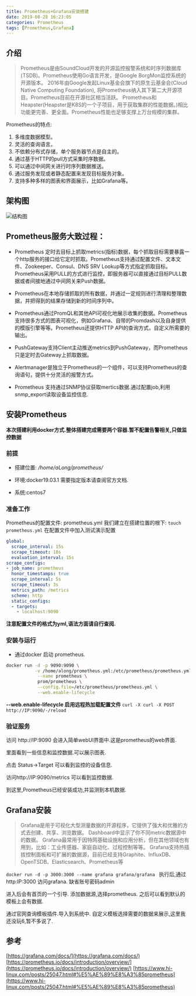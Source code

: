 ```yaml
---
title: Prometheus+Grafana安装搭建
date: 2019-08-28 16:23:05
categories: Prometheus
tags: [Prometheus,Grafana]
---
```


## 介绍
>   Prometheus是由SoundCloud开发的开源监控报警系统和时序列数据库(TSDB)。Prometheus使用Go语言开发，是Google BorgMon监控系统的开源版本。
>   2016年由Google发起Linux基金会旗下的原生云基金会(Cloud Native Computing Foundation), 将Prometheus纳入其下第二大开源项目。Prometheus目前在开源社区相当活跃。
>   Prometheus和Heapster(Heapster是K8S的一个子项目，用于获取集群的性能数据。)相比功能更完善、更全面。Prometheus性能也足够支撑上万台规模的集群。

>   
Prometheus的特点:
1. 多维度数据模型。
2. 灵活的查询语言。
3. 不依赖分布式存储，单个服务器节点是自主的。
4. 通过基于HTTP的pull方式采集时序数据。
5. 可以通过中间网关进行时序列数据推送。
6. 通过服务发现或者静态配置来发现目标服务对象。
7. 支持多种多样的图表和界面展示，比如Grafana等。

## 架构图
![结构图](https://t1.picb.cc/uploads/2019/08/29/gjevPW.png)

## Prometheus服务大致过程：

* Prometheus 定时去目标上抓取metrics(指标)数据，每个抓取目标需要暴露一个http服务的接口给它定时抓取。Prometheus支持通过配置文件、文本文件、Zookeeper、Consul、DNS SRV Lookup等方式指定抓取目标。Prometheus采用PULL的方式进行监控，即服务器可以直接通过目标PULL数据或者间接地通过中间网关来Push数据。

* Prometheus在本地存储抓取的所有数据，并通过一定规则进行清理和整理数据，并把得到的结果存储到新的时间序列中。

* Prometheus通过PromQL和其他API可视化地展示收集的数据。Prometheus支持很多方式的图表可视化，例如Grafana、自带的Promdash以及自身提供的模版引擎等等。Prometheus还提供HTTP API的查询方式，自定义所需要的输出。

* PushGateway支持Client主动推送metrics到PushGateway，而Prometheus只是定时去Gateway上抓取数据。

* Alertmanager是独立于Prometheus的一个组件，可以支持Prometheus的查询语句，提供十分灵活的报警方式。

* Prometheus 支持通过SNMP协议获取mertics数据.通过配置job,利用snmp_export读取设备监控信息.

## 安装Prometheus

**本次搭建利用docker方式.整体搭建完成需要两个容器.暂不配置告警相关,只做监控数据**

### 前提
* 搭建位置: */home/aLong/prometheus/*

* 环境:docker19.03.1 需要指定版本请查阅官方文档.

* 系统:centos7 

### 准备工作

Prometheus的配置文件: prometheus.yml
我们建立在搭建位置的根下: `touch prometheus.yml` 
在配置文件中加入测试演示配置
```yml
global:
  scrape_interval: 15s
  scrape_timeout: 10s
  evaluation_interval: 15s
scrape_configs:
- job_name: prometheus
  honor_timestamps: true
  scrape_interval: 5s
  scrape_timeout: 3s
  metrics_path: /metrics
  scheme: http
  static_configs:
  - targets:
    - localhost:9090
```
**注意配置文件的格式为yml,语法方面请自行查阅.**

### 安装与运行

* 通过docker 启动 prometheus.
```bash
docker run -d -p 9090:9090 \
           -v /home/along/prometheus.yml:/etc/prometheus/prometheus.yml \
            --name prometheus \
            prom/prometheus \
            --config.file=/etc/prometheus/prometheus.yml \
            --web.enable-lifecycle
```

**--web.enable-lifecycle 启用远程热加载配置文件**
`curl -X curl -X POST http://IP:9090/-/reload`

### 验证服务
访问 http://IP:9090  会进入简单webUI界面中.这是prometheus的web界面.

里面看到一些信息和监控数据.可以展示图表.

点击 Status->Target 可以看到监控的设备信息.

访问http://IP:9090/metrics 可以看到监控数据.

到这里,Prometheus已经安装成功,并监测到本机数据.

## Grafana安装

> Grafana是用于可视化大型测量数据的开源程序，它提供了强大和优雅的方式去创建、共享、浏览数据。
Dashboard中显示了你不同metric数据源中的数据。
Grafana最常用于因特网基础设施和应用分析，但在其他领域也有用到，比如：工业传感器、家庭自动化、过程控制等等。
Grafana支持热插拔控制面板和可扩展的数据源，目前已经支持Graphite、InfluxDB、OpenTSDB、Elasticsearch、Prometheus等

`docker run -d -p 3000:3000 --name grafana grafana/grafana
`
执行后,通过http:IP:3000 访问grafana.
缺省账号密码admin

进入后会有首页的一个引导.
添加数据源,选择prometheus.
之后可以看到默认的模板上会有数据.

通过官网查询模板插件.导入到系统中.
自定义模板选择需要的数据来展示,这里我还没玩6,暂不多说了.

## 参考
[https://grafana.com/docs/](https://grafana.com/docs/)
[https://prometheus.io/docs/introduction/overview/](https://prometheus.io/docs/introduction/overview/)
[https://www.hi-linux.com/posts/25047.html#%E5%AE%89%E8%A3%85prometheus](https://www.hi-linux.com/posts/25047.html#%E5%AE%89%E8%A3%85prometheus)